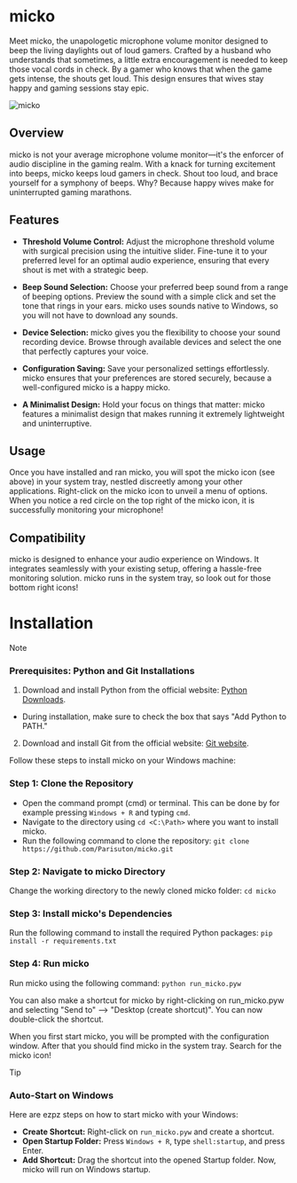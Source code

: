 # micko
Meet micko, the unapologetic microphone volume monitor designed to beep the living daylights out of loud gamers. Crafted by a husband who understands that sometimes, a little extra encouragement is needed to keep those vocal cords in check. By a gamer who knows that when the game gets intense, the shouts get loud. This design ensures that wives stay happy and gaming sessions stay epic. 

![micko](/src/icons/micko.ico)

## Overview
micko is not your average microphone volume monitor—it's the enforcer of audio discipline in the gaming realm. With a knack for turning excitement into beeps, micko keeps loud gamers in check. Shout too loud, and brace yourself for a symphony of beeps. Why? Because happy wives make for uninterrupted gaming marathons.

## Features
- __Threshold Volume Control:__ Adjust the microphone threshold volume with surgical precision using the intuitive slider. Fine-tune it to your preferred level for an optimal audio experience, ensuring that every shout is met with a strategic beep.

- __Beep Sound Selection:__ Choose your preferred beep sound from a range of beeping options. Preview the sound with a simple click and set the tone that rings in your ears. micko uses sounds native to Windows, so you will not have to download any sounds.

- __Device Selection:__ micko gives you the flexibility to choose your sound recording device. Browse through available devices and select the one that perfectly captures your voice.

- __Configuration Saving:__ Save your personalized settings effortlessly. micko ensures that your preferences are stored securely, because a well-configured micko is a happy micko.

- __A Minimalist Design:__ Hold your focus on things that matter: micko features a minimalist design that makes running it extremely lightweight and uninterruptive.

## Usage

Once you have installed and ran micko, you will spot the micko icon (see above) in your system tray, nestled discreetly among your other applications. Right-click on the micko icon to unveil a menu of options. When you notice a red circle on the top right of the micko icon, it is successfully monitoring your microphone!

## Compatibility
micko is designed to enhance your audio experience on Windows. It integrates seamlessly with your existing setup, offering a hassle-free monitoring solution. micko runs in the system tray, so look out for those bottom right icons!

# Installation
> [!NOTE]
>### Prerequisites: Python and Git Installations
>1. Download and install Python from the official website: [Python Downloads](https://www.python.org/downloads/windows/).
>   - During installation, make sure to check the box that says "Add Python to PATH."
>2. Download and install Git from the official website: [Git website](https://git-scm.com/downloads).

Follow these steps to install micko on your Windows machine:

### Step 1: Clone the Repository
- Open the command prompt (cmd) or terminal. This can be done by for example pressing `Windows + R` and typing `cmd`.
- Navigate to the directory using `cd <C:\Path>` where you want to install micko.
- Run the following command to clone the repository: ```git clone https://github.com/Parisuton/micko.git```


### Step 2: Navigate to micko Directory
Change the working directory to the newly cloned micko folder:
```cd micko```


### Step 3: Install micko's Dependencies
Run the following command to install the required Python packages: ```pip install -r requirements.txt```


### Step 4: Run micko
Run micko using the following command: ```python run_micko.pyw```

You can also make a shortcut for micko by right-clicking on run_micko.pyw and selecting "Send to" --> "Desktop (create shortcut)". You can now double-click the shortcut.

When you first start micko, you will be prompted with the configuration window. After that you should find micko in the system tray. Search for the micko icon!


>[!TIP]
> ### Auto-Start on Windows
> Here are ezpz steps on how to start micko with your Windows:
> - __Create Shortcut:__ Right-click on `run_micko.pyw` and create a shortcut.
> - __Open Startup Folder:__ Press `Windows + R`, type `shell:startup`, and press Enter.
> - __Add Shortcut:__ Drag the shortcut into the opened Startup folder.
> Now, micko will run on Windows startup.
